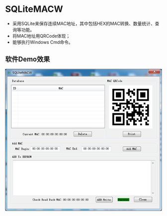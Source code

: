 # SQLiteMACW
* 采用SQLite来保存连续MAC地址，其中包括HEX的MAC转换、数量统计、查询等功能。
* 将MAC地址用QRCode体现；
* 能够执行Windows Cmd命令。

## 软件Demo效果
![SQLiteMACW](image/SQLiteMACW.png)
